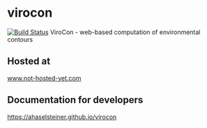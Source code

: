 # virocon
[![Build Status](https://travis-ci.org/ahaselsteiner/virocon.svg?branch=master)](https://travis-ci.org/ahaselsteiner/virocon)
ViroCon -  web-based computation of environmental contours

## Hosted at
www.not-hosted-yet.com

## Documentation for developers
https://ahaselsteiner.github.io/virocon
